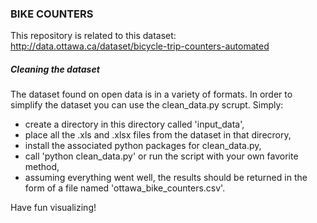 ### BIKE COUNTERS ###

This repository is related to this dataset: http://data.ottawa.ca/dataset/bicycle-trip-counters-automated

##### Cleaning the dataset #####
The dataset found on open data is in a variety of formats. In order to simplify the dataset you can use the 
clean_data.py scrupt. Simply:

- create a directory in this directory called 'input_data', 
- place all the .xls and .xlsx files from the dataset in that direcrory, 
- install the associated python packages for clean_data.py,
- call 'python clean_data.py' or run the script with your own favorite method, 
- assuming everything went well, the results should be returned in the form of a file named 'ottawa_bike_counters.csv'.

Have fun visualizing!